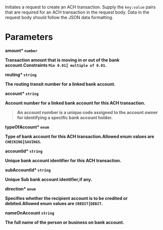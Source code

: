 Initiates a request to create an ACH transaction. Supply the `key:value` pairs that are required for an ACH transaction in the request body. Data in the request body should follow the JSON data formatting.

# Parameters

<strong>amount*<strong> `number`

Transaction amount that is moving in or out of the bank account.Constraints `Min 0.01┃ multiple of 0.01`.

<strong>routing*<strong> `string`

The routing transit number for a linked bank account.

<strong>account*<strong> `string`

Account number for a linked bank account for this ACH transaction. 
> An account number is a unique code assigned to the account owner for identifying a specific bank account holder.

<strong>typeOfAccount*<strong> `enum`

Type of bank account for this ACH transaction.Allowed enum values are `CHECKING┃SAVINGS`.

<strong>accountId*<strong> `string`

Unique bank account identifier for this ACH transaction.

<strong>subAccountId*<strong> `string`

Unique Sub bank account identifier,if any.

<strong>direction*<strong> `enum`

Specifies whether the recipient account is to be credited or debited.Allowed enum values are `CREDIT┃DEBIT`.

<strong>nameOnAccount<strong> `string`

The full name of the person or business on bank account.